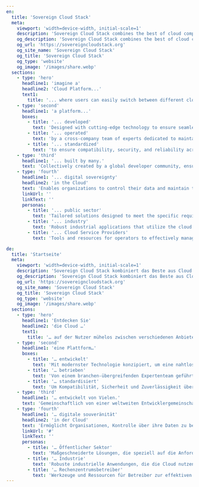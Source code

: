 ```yaml
---
en:
  title: 'Sovereign Cloud Stack'
  meta:
    viewport: 'width=device-width, initial-scale=1'
    description: 'Sovereign Cloud Stack combines the best of cloud computing in one unified standard.'
    og_description: 'Sovereign Cloud Stack combines the best of cloud computing in one unified standard.'
    og_url: 'https://sovereigncloudstack.org'
    og_site_name: 'Sovereign Cloud Stack'
    og_title: 'Sovereign Cloud Stack'
    og_type: 'website'
    og_image: '/images/share.webp'
  sections:
    - type: 'hero'
      headline1: 'imagine a'
      headline2: 'Cloud Platform...'
      text1:
        title: '... where users can easily switch between different cloud service providers without being locked in.'
    - type: 'second'
      headline1: 'a platform...'
      boxes:
        - title: '... developed'
          text: 'Designed with cutting-edge technology to ensure seamless integration and optimal performance across different cloud environments.'
        - title: '... operated'
          text: 'by a cross-company team of experts dedicated to maintaining high availability, security, and continuous improvement, sharing operational knowledge.'
        - title: '... standardized'
          text: 'to ensure compatibility, security, and reliability across various data center operators with the option of certification.'
    - type: 'third'
      headline1: '... built by many.'
      text: 'Collectively created by a global developer community, ensuring a diverse and innovative approach to solving complex cloud challenges without vendor lock-in.'
    - type: 'fourth'
      headline1: '... digital sovereignty'
      headline2: 'in the Cloud'
      text: 'Enables organizations to control their data and maintain their independence from proprietary software.'
      linkUrl: ''
      linkText: ''
      personas:
        - title: '... public sector'
          text: 'Tailored solutions designed to meet the specific requirements of government agencies to ensure compliance and security sustainably.'
        - title: '... industry'
          text: 'Robust industrial applications that utilize the cloud to enhance scalability, efficiency, and operational capability.'
        - title: '... Cloud Service Providers'
          text: 'Tools and resources for operators to effectively manage cloud resources to optimize costs and improve service.'

de:
  title: 'Startseite'
  meta:
    viewport: 'width=device-width, initial-scale=1'
    description: 'Sovereign Cloud Stack kombiniert das Beste aus Cloud Computing in einem einheitlichen Standard.'
    og_description: 'Sovereign Cloud Stack kombiniert das Beste aus Cloud Computing in einem einheitlichen Standard.'
    og_url: 'https://sovereigncloudstack.org'
    og_site_name: 'Sovereign Cloud Stack'
    og_title: 'Sovereign Cloud Stack'
    og_type: 'website'
    og_image: '/images/share.webp'
  sections:
    - type: 'hero'
      headline1: 'Entdecken Sie'
      headline2: 'die Cloud …'
      text1:
        title: '… auf der Nutzer mühelos zwischen verschiedenen Anbietern wechseln können.'
    - type: 'second'
      headline1: 'eine Plattform…'
      boxes:
        - title: '… entwickelt'
          text: 'Mit modernster Technologie konzipiert, um eine nahtlose Integration und optimale Performance in verschiedenen Cloud-Umgebungen zu ermöglichen.'
        - title: '… betrieben'
          text: 'Von einem branchen-übergreifenden Expertenteam geführt, das sich der Aufrechterhaltung von hoher Verfügbarkeit, Sicherheit und kontinuierlicher Verbesserung verschrieben hat und Betriebswissen teilt.'
        - title: '… standardisiert'
          text: 'Um Kompatibilität, Sicherheit und Zuverlässigkeit über verschiedene Rechenzentrumsbetreiber hinweg zu gewährleisten, einschließlich der Option einer Zertifizierung.'
    - type: 'third'
      headline1: '… entwickelt von Vielen.'
      text: 'Gemeinschaftlich von einer weltweiten Entwicklergemeinschaft erstellt, die einen vielfältigen und innovativen Ansatz zur Lösung komplexer Cloud-Herausforderungen bietet, ohne an einen Anbieter gebunden zu sein.'
    - type: 'fourth'
      headline1: '… digitale souveränität'
      headline2: 'in der Cloud'
      text: 'Ermöglicht Organisationen, Kontrolle über ihre Daten zu behalten und ihre Unabhängigkeit von proprietärer Software zu sichern.'
      linkUrl: '#'
      linkText: ''
      personas:
        - title: '… Öffentlicher Sektor'
          text: 'Maßgeschneiderte Lösungen, die speziell auf die Anforderungen von Behörden abgestimmt sind, um Compliance und Sicherheit langfristig zu gewährleisten.'
        - title: '… Industrie'
          text: 'Robuste industrielle Anwendungen, die die Cloud nutzen, um Skalierbarkeit, Effizienz und verbesserte Betriebsfähigkeit zu fördern.'
        - title: '… Rechenzentrumsbetreiber'
          text: 'Werkzeuge und Ressourcen für Betreiber zur effektiven Verwaltung von Cloud-Ressourcen und zur Optimierung der Kosten und Verbesserung des Services.'
---
```

